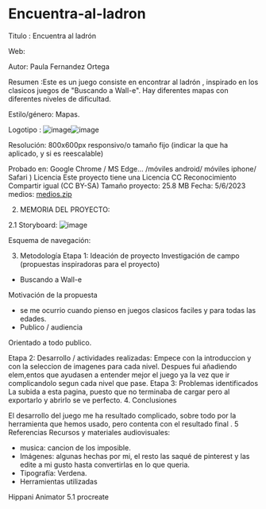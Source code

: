 # Encuentra-al-ladron
Titulo : Encuentra al ladrón

Web: 

Autor:  Paula Fernandez  Ortega

Resumen :Este es un juego  consiste en encontrar al ladrón , inspirado en los clasicos juegos de "Buscando a Wall-e". Hay diferentes mapas con diferentes niveles de dificultad. 

Estilo/género: Mapas. 

Logotipo :
![image](https://github.com/paulafdezz/Encuentra-al-ladron/assets/135972942/e266321e-e888-4b58-bec0-6f266f9328db)![image](https://github.com/paulafdezz/Encuentra-al-ladron/assets/135972942/a671841c-309e-440b-94a3-bb88dd2cb276)

Resolución: 800x600px responsivo/o tamaño fijo (indicar la que ha aplicado, y si es reescalable)

Probado en: Google Chrome / MS Edge... /móviles android/ móviles iphone/ Safari )
Licencia Este proyecto tiene una Licencia CC Reconocimiento Compartir igual (CC BY-SA)
Tamaño proyecto: 25.8 MB
Fecha: 5/6/2023
medios:  [medios.zip](https://github.com/paulafdezz/Encuentra-al-ladron/files/11687397/medios.zip)

2. MEMORIA DEL PROYECTO:

2.1 Storyboard:
![image](https://github.com/paulafdezz/Encuentra-al-ladron/assets/135972942/2c44bf1e-f079-4bcc-84c6-2384986f1dca)

Esquema de navegación: 

3. Metodología
Etapa 1: Ideación de proyecto
Investigación de campo (propuestas inspiradoras para el proyecto)
- Buscando a Wall-e

Motivación de la propuesta
- se me ocurrio cuando  pienso en juegos clasicos faciles y para todas las edades. 
- Publico / audiencia

Orientado a  todo publico.

Etapa 2: Desarrollo / actividades realizadas:
Empece con la introduccion y con la seleccion de imagenes para cada nivel. Despues fui añadiendo elem,entos que ayudasen a entender mejor el juego ya la vez que ir complicandolo segun cada nivel que pase.
Etapa 3: Problemas identificados
La subida a esta pagina, puesto que no terminaba de cargar  pero al exportarlo y abrirlo se ve perfecto.
4. Conclusiones

El desarrollo del juego me ha resultado complicado, sobre todo por la herramienta que hemos usado, pero contenta con el resultado final .
5 Referencias
Recursos y materiales audiovisuales:
- musica: cancion de los imposible.
- Imágenes: algunas hechas por mi, el resto las saqué de pinterest y las edite a mi gusto hasta convertirlas en lo que queria.
- Tipografía: Verdena.
- Herramientas utilizadas

Hippani Animator 5.1
procreate
